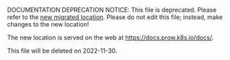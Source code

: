DOCUMENTATION DEPRECATION NOTICE: This file is deprecated. Please refer to the
[new migrated
location](https://docs.prow.k8s.io/docs/components/cli-tools/invitations-accepter/).
Please do not edit this file; instead, make changes to the new location!

The new location is served on the web at
https://docs.prow.k8s.io/docs/.

This file will be deleted on 2022-11-30.

